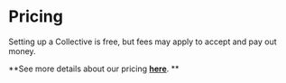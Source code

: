 # Pricing

Setting up a Collective is free, but fees may apply to accept and pay out money.

**See more details about our pricing **[**here**](https://opencollective.com/pricing)**. **
